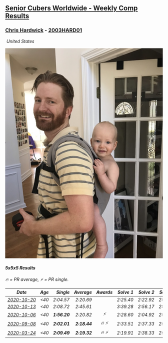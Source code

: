<style>table {white-space: nowrap;}</style>
<link rel="stylesheet" type="text/css" href="/scw-comp/css/flags.css" />

## [Senior Cubers Worldwide - Weekly Comp Results](/scw-comp/results/)
### [Chris Hardwick](README.md) - [2003HARD01](https://www.worldcubeassociation.org/persons/2003HARD01?event=555)

<i class="flag flag-US" />&nbsp;United States

![Chris Hardwick](1567650520.jpeg)

#### 5x5x5 Results

<span style="white-space: nowrap;">🔥 = PR average</span>, <span style="white-space: nowrap;">⚡ = PR single</span>.

| Date | Age | Single | Average | Awards | Solve 1 | Solve 2 | Solve 3 | Solve 4 | Solve 5 | Video |
| :--: | :--: | --: | --: | :--: | --: | --: | --: | --: | --: | :-- |
| [2020-10-20](../../results/2020-10-20/555.md) | <40 | 2:04.57 | 2:20.69 |  | 2:25.40 | 2:22.92 | 2:04.57 | 2:13.74 | 2:41.24 | [Desktop](https://www.facebook.com/events/758279974902955/permalink/760862647978021) / [Mobile](https://m.facebook.com/events/758279974902955?view=permalink&id=760862647978021) |
| [2020-10-13](../../results/2020-10-13/555.md) | <40 | 2:08.72 | 2:45.61 |  | 3:39.28 | 2:56.17 | 2:41.53 | 2:08.72 | 2:39.14 | [Desktop](https://www.facebook.com/events/746942356162446/permalink/750120982511250) / [Mobile](https://m.facebook.com/events/746942356162446?view=permalink&id=750120982511250) |
| [2020-10-06](../../results/2020-10-06/555.md) | <40 | **1:56.20** | 2:20.82 | ⚡ | 2:28.60 | 2:04.92 | 2:29.10 | 2:28.94 | **1:56.20** | [Desktop](https://www.facebook.com/events/2766581680255939/permalink/2771755536405220) / [Mobile](https://m.facebook.com/events/2766581680255939?view=permalink&id=2771755536405220) |
| [2020-09-08](../../results/2020-09-08/555.md) | <40 | **2:02.01** | **2:18.44** | 🔥 ⚡ | 2:33.51 | 2:37.33 | 2:13.69 | 2:08.13 | **2:02.01** | [Desktop](https://www.facebook.com/events/342884623427933/permalink/347714566278272) / [Mobile](https://m.facebook.com/events/342884623427933?view=permalink&id=347714566278272) |
| [2020-03-24](../../results/2020-03-24/555.md) | <40 | **2:09.49** | **2:19.32** | 🔥 ⚡ | 2:19.91 | 2:38.33 | 2:26.93 | 2:11.12 | **2:09.49** | [Desktop](https://www.facebook.com/events/5078365835514885/permalink/5107384065946395) / [Mobile](https://m.facebook.com/events/5078365835514885?view=permalink&id=5107384065946395) |


<!-- Global site tag (gtag.js) - Google Analytics -->
<script async src="https://www.googletagmanager.com/gtag/js?id=UA-86348435-3"></script>
<script>window.dataLayer = window.dataLayer || []; function gtag() {dataLayer.push(arguments);} gtag('js', new Date()); gtag('config', 'UA-86348435-3');</script>
